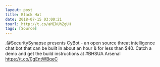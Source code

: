 ```yaml
---
layout: post
title: Black Hat
date: 2018-07-15 03:00:21
tourl: http://t.co/aMEkUhZgUH
tags: [Source]
---
```

.@SecuritySynapse presents CyBot - an open source threat intelligence chat bot that can be built in about an hour &amp; for less than $40. Catch a demo and get the build instructions at #BHSUA Arsenal https://t.co/0gEntWBqeC